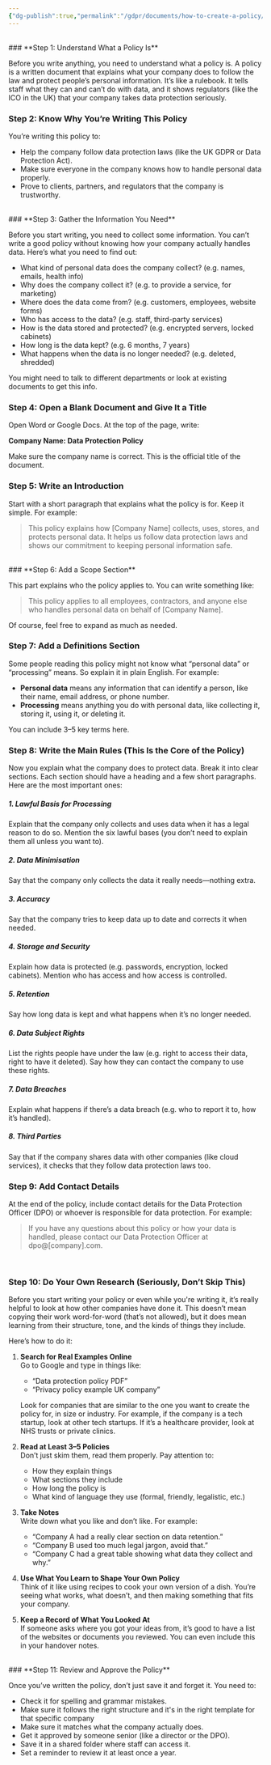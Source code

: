 ```yaml
---
{"dg-publish":true,"permalink":"/gdpr/documents/how-to-create-a-policy/","title":["How to create a Policy"]}
---
```


<br>
### **Step 1: Understand What a Policy Is**

Before you write anything, you need to understand what a policy is. A policy is a written document that explains what your company does to follow the law and protect people’s personal information. It’s like a rulebook. It tells staff what they can and can’t do with data, and it shows regulators (like the ICO in the UK) that your company takes data protection seriously.
<br>
### **Step 2: Know Why You’re Writing This Policy**

You’re writing this policy to:
- Help the company follow data protection laws (like the UK GDPR or Data Protection Act).
- Make sure everyone in the company knows how to handle personal data properly.
- Prove to clients, partners, and regulators that the company is trustworthy.
<br>
### **Step 3: Gather the Information You Need**

Before you start writing, you need to collect some information. You can’t write a good policy without knowing how your company actually handles data. Here’s what you need to find out:

- What kind of personal data does the company collect? (e.g. names, emails, health info)
- Why does the company collect it? (e.g. to provide a service, for marketing)
- Where does the data come from? (e.g. customers, employees, website forms)
- Who has access to the data? (e.g. staff, third-party services)
- How is the data stored and protected? (e.g. encrypted servers, locked cabinets)
- How long is the data kept? (e.g. 6 months, 7 years)
- What happens when the data is no longer needed? (e.g. deleted, shredded)

You might need to talk to different departments or look at existing documents to get this info.
<br>
### **Step 4: Open a Blank Document and Give It a Title**

Open Word or Google Docs. At the top of the page, write:

**Company Name: Data Protection Policy**

Make sure the company name is correct. This is the official title of the document.
<br>
### **Step 5: Write an Introduction**

Start with a short paragraph that explains what the policy is for. Keep it simple. For example:

> This policy explains how [Company Name] collects, uses, stores, and protects personal data. It helps us follow data protection laws and shows our commitment to keeping personal information safe.
<br>
### **Step 6: Add a Scope Section**

This part explains who the policy applies to. You can write something like:

> This policy applies to all employees, contractors, and anyone else who handles personal data on behalf of [Company Name].

Of course, feel free to expand as much as needed.
<br>
### **Step 7: Add a Definitions Section**

Some people reading this policy might not know what “personal data” or “processing” means. So explain it in plain English. For example:

- **Personal data** means any information that can identify a person, like their name, email address, or phone number.
- **Processing** means anything you do with personal data, like collecting it, storing it, using it, or deleting it.

You can include 3–5 key terms here.
<br>
### **Step 8: Write the Main Rules (This Is the Core of the Policy)**

Now you explain what the company does to protect data. Break it into clear sections. Each section should have a heading and a few short paragraphs. Here are the most important ones:

##### 1. **Lawful Basis for Processing**

Explain that the company only collects and uses data when it has a legal reason to do so. Mention the six lawful bases (you don’t need to explain them all unless you want to).

##### 2. **Data Minimisation**

Say that the company only collects the data it really needs—nothing extra.

##### 3. **Accuracy**

Say that the company tries to keep data up to date and corrects it when needed.

##### 4. **Storage and Security**

Explain how data is protected (e.g. passwords, encryption, locked cabinets). Mention who has access and how access is controlled.

##### 5. **Retention**

Say how long data is kept and what happens when it’s no longer needed.

##### 6. **Data Subject Rights**

List the rights people have under the law (e.g. right to access their data, right to have it deleted). Say how they can contact the company to use these rights.

##### 7. **Data Breaches**

Explain what happens if there’s a data breach (e.g. who to report it to, how it’s handled).

##### 8. **Third Parties**

Say that if the company shares data with other companies (like cloud services), it checks that they follow data protection laws too.
<br>
### **Step 9: Add Contact Details**

At the end of the policy, include contact details for the Data Protection Officer (DPO) or whoever is responsible for data protection. For example:

> If you have any questions about this policy or how your data is handled, please contact our Data Protection Officer at dpo@[company].com.
<br>

### **Step 10: Do Your Own Research (Seriously, Don’t Skip This)**

Before you start writing your policy or even while you're writing it, it’s really helpful to look at how other companies have done it. This doesn’t mean copying their work word-for-word (that’s not allowed), but it does mean learning from their structure, tone, and the kinds of things they include.

Here’s how to do it:

1. **Search for Real Examples Online**  
    Go to Google and type in things like:
    - “Data protection policy PDF”
    - “Privacy policy example UK company”
    
    Look for companies that are similar to the one you want to create the policy for, in size or industry. For example, if the company is a tech startup, look at other tech startups. If it’s a healthcare provider, look at NHS trusts or private clinics.
    
2. **Read at Least 3–5 Policies**  
    Don’t just skim them, read them properly. Pay attention to:
    - How they explain things
    - What sections they include
    - How long the policy is
    - What kind of language they use (formal, friendly, legalistic, etc.)
    
3. **Take Notes**  
    Write down what you like and don’t like. For example:
    - “Company A had a really clear section on data retention.”
    - “Company B used too much legal jargon, avoid that.”
    - “Company C had a great table showing what data they collect and why.”
    
4. **Use What You Learn to Shape Your Own Policy**  
	 Think of it like using recipes to cook your own version of a dish. You’re seeing what works, what doesn’t, and then making something that fits your company.
    
5. **Keep a Record of What You Looked At**  
    If someone asks where you got your ideas from, it’s good to have a list of the websites or documents you reviewed. You can even include this in your handover notes.
<br>
### **Step 11: Review and Approve the Policy**

Once you’ve written the policy, don’t just save it and forget it. You need to:

- Check it for spelling and grammar mistakes.
- Make sure it follows the right structure and it's in the right template for that specific company
- Make sure it matches what the company actually does.
- Get it approved by someone senior (like a director or the DPO).
- Save it in a shared folder where staff can access it.
- Set a reminder to review it at least once a year.

